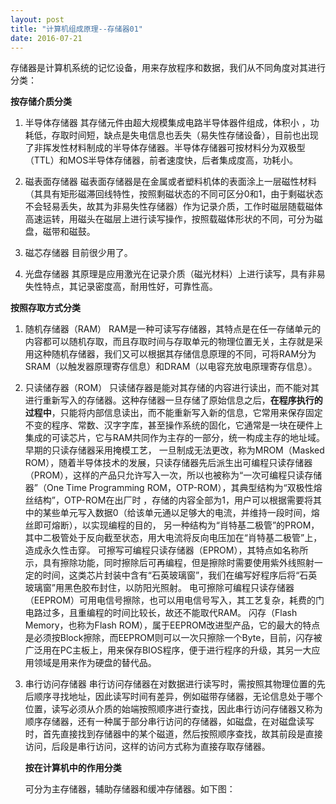 ```yaml
---
layout: post
title: "计算机组成原理--存储器01"
date: 2016-07-21
---
```


存储器是计算机系统的记忆设备，用来存放程序和数据，我们从不同角度对其进行分类：

**按存储介质分类**

1. 半导体存储器
     其存储元件由超大规模集成电路半导体器件组成，体积小 ，功耗低，存取时间短，缺点是失电信息也丢失（易失性存储设备），目前也出现了非挥发性材料制成的半导体存储器。半导体存储器可按材料分为双极型（TTL）和MOS半导体存储器，前者速度快，后者集成度高，功耗小。

2. 磁表面存储器
    磁表面存储器是在金属或者塑料机体的表面涂上一层磁性材料（其具有矩形磁滞回线特性，按照剩磁状态的不同可区分0和1，由于剩磁状态不会轻易丢失，故其为非易失性存储器）作为记录介质，工作时磁层随载磁体高速运转，用磁头在磁层上进行读写操作，按照载磁体形状的不同，可分为磁盘，磁带和磁鼓。

3. 磁芯存储器
    目前很少用了。

4. 光盘存储器
   其原理是应用激光在记录介质（磁光材料）上进行读写，具有非易失性特点，其记录密度高，耐用性好，可靠性高。

**按照存取方式分类**

1. 随机存储器（RAM）
   RAM是一种可读写存储器，其特点是在任一存储单元的内容都可以随机存取，而且存取时间与存取单元的物理位置无关，主存就是采用这种随机存储器，我们又可以根据其存储信息原理的不同，可将RAM分为SRAM（以触发器原理寄存信息）和DRAM（以电容充放电原理寄存信息）。

2. 只读储存器（ROM）
   只读储存器是能对其存储的内容进行读出，而不能对其进行重新写入的存储器。这种存储器一旦存储了原始信息之后，**在程序执行的过程中**，只能将内部信息读出，而不能重新写入新的信息，它常用来保存固定不变的程序、常数、汉字字库，甚至操作系统的固化，它通常是一块在硬件上集成的可读芯片，它与RAM共同作为主存的一部分，统一构成主存的地址域。
   早期的只读存储器采用掩模工艺， 一旦制成无法更改，称为MROM（Masked ROM），随着半导体技术的发展，只读存储器先后派生出可编程只读存储器（PROM），这样的产品只允许写入一次，所以也被称为“一次可编程只读存储器”（One Time Programming ROM，OTP-ROM），其典型结构为“双极性熔丝结构”，OTP-ROM在出厂时 ，存储的内容全部为1，用户可以根据需要将其中的某些单元写入数据0（给该单元通以足够大的电流，并维持一段时间，熔丝即可熔断），以实现编程的目的， 另一种结构为“肖特基二极管”的PROM，其中二极管处于反向截至状态，用大电流将反向电压加在“肖特基二极管”上，造成永久性击穿。
   可擦写可编程只读存储器（EPROM），其特点如名称所示，具有擦除功能，同时擦除后可再编程，但是擦除时需要使用紫外线照射一定的时间，这类芯片封装中含有“石英玻璃窗”，我们在编写好程序后将“石英玻璃窗”用黑色胶布封住，以防阳光照射。
   电可擦除可编程只读存储器（EEPROM）可用电信号擦除，也可以用电信号写入，其工艺复杂，耗费的门电路过多，且重编程的时间比较长，故还不能取代RAM。
   闪存（Flash Memory，也称为Flash ROM），属于EEPROM改进型产品，它的最大的特点是必须按Block擦除，而EEPROM则可以一次只擦除一个Byte，目前，闪存被广泛用在PC主板上，用来保存BIOS程序，便于进行程序的升级，其另一大应用领域是用来作为硬盘的替代品。

3. 串行访问存储器
    串行访问存储器在对数据进行读写时，需按照其物理位置的先后顺序寻找地址，因此读写时间有差异，例如磁带存储器，无论信息处于哪个位置，读写必须从介质的始端按照顺序进行查找，因此串行访问存储器又称为顺序存储器，还有一种属于部分串行访问的存储器，如磁盘，在对磁盘读写时，首先直接找到存储器中的某个磁道，然后按照顺序查找，故其前段是直接访问，后段是串行访问，这样的访问方式称为直接存取存储器。

    **按在计算机中的作用分类**

    可分为主存储器，辅助存储器和缓冲存储器。如下图：


